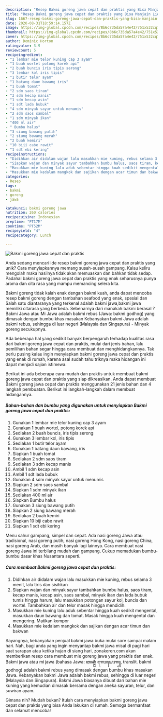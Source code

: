 ```yaml
---
description: "Resep Bakmi goreng jawa cepat dan praktis yang Bisa Manjain Lidah"
title: "Resep Bakmi goreng jawa cepat dan praktis yang Bisa Manjain Lidah"
slug: 1667-resep-bakmi-goreng-jawa-cepat-dan-praktis-yang-bisa-manjain-lidah
date: 2020-08-31T18:59:14.157Z
image: https://img-global.cpcdn.com/recipes/8b6c735da57a4e42/751x532cq70/bakmi-goreng-jawa-cepat-dan-praktis-foto-resep-utama.jpg
thumbnail: https://img-global.cpcdn.com/recipes/8b6c735da57a4e42/751x532cq70/bakmi-goreng-jawa-cepat-dan-praktis-foto-resep-utama.jpg
cover: https://img-global.cpcdn.com/recipes/8b6c735da57a4e42/751x532cq70/bakmi-goreng-jawa-cepat-dan-praktis-foto-resep-utama.jpg
author: Dominic Horton
ratingvalue: 3.9
reviewcount: 5
recipeingredient:
- "1 lembar mie telor kuning cap 3 ayam"
- "1 buah wortel potong korek api"
- "2 buah buncis iris tipis serong"
- "3 lembar kol iris tipis"
- "1 butir telor ayam"
- "1 batang daun bawang iris"
- "1 buah tomat"
- "2 sdm saos tiram"
- "3 sdm kecap manis"
- "1 sdm kecap asin"
- "1 sdt lada bubuk"
- "4 sdm minyak sayur untuk menumis"
- "2 sdm saos sambal"
- "1 sdm minyak ikan"
- "400 ml air"
- " Bumbu halus"
- "3 siung bawang putih"
- "2 siung bawang merah"
- "2 buah kemiri"
- "10 biji cabe rawit"
- "1 sdt ebi kering"
recipeinstructions:
- "Didihkan air didalam wajan lalu masukkan mie kuning, rebus selama 3 menit, lalu tiris dan sisihkan"
- "Siapkan wajan dan minyak sayur tambahkan bumbu halus, saos tiram, kecap manis, kecap asin, saos sambal, minyak ikan dan lada bubuk tumis hingga harum, lalu masukkan potongan sayur kol, buncis dan wortel. Tambahkan air dan telor masak hingga mendidih."
- "Masukkan mie kuning lalu aduk sebentar hingga kuah sedikit mengental, masukkan daun bawang dan tomat. Masak hingga kuah mengental dan mengering. Matikan kompor"
- "Masukkan mie kedalam mangkok dan sajikan dengan acar timun dan bakwan"
categories:
- Resep
tags:
- bakmi
- goreng
- jawa

katakunci: bakmi goreng jawa 
nutrition: 260 calories
recipecuisine: Indonesian
preptime: "PT17M"
cooktime: "PT52M"
recipeyield: "4"
recipecategory: Lunch

---
```



![Bakmi goreng jawa cepat dan praktis](https://img-global.cpcdn.com/recipes/8b6c735da57a4e42/751x532cq70/bakmi-goreng-jawa-cepat-dan-praktis-foto-resep-utama.jpg)

Anda sedang mencari ide resep bakmi goreng jawa cepat dan praktis yang unik? Cara menyiapkannya memang susah-susah gampang. Kalau keliru mengolah maka hasilnya tidak akan memuaskan dan bahkan tidak sedap. Padahal bakmi goreng jawa cepat dan praktis yang enak seharusnya punya aroma dan cita rasa yang mampu memancing selera kita.

Bakmi goreng tidak kalah enak dengan bakmi kuah, anda dapat mencoba resep bakmi goreng dengan tambahan seafood yang enak, spesial dan Salah satu diantaranya yang terkenal adalah bakmi jawa,bakmi jawa memiliki citarasa yang berbeda. Sebenarnya dari manakah bakmi berasal ? Bakmi Jawa atau Mi Jawa adalah bakmi rebus (Jawa: bakmi godhog) yang dimasak dengan bumbu khas masakan Kebanyakan bakmi Jawa adalah bakmi rebus, sehingga di luar negeri (Malaysia dan Singapura) - Minyak goreng secukupnya.

Ada beberapa hal yang sedikit banyak berpengaruh terhadap kualitas rasa dari bakmi goreng jawa cepat dan praktis, mulai dari jenis bahan, lalu pemilihan bahan segar hingga cara membuat dan menghidangkannya. Tak perlu pusing kalau ingin menyiapkan bakmi goreng jawa cepat dan praktis yang enak di rumah, karena asal sudah tahu triknya maka hidangan ini dapat menjadi sajian istimewa.


Berikut ini ada beberapa cara mudah dan praktis untuk membuat bakmi goreng jawa cepat dan praktis yang siap dikreasikan. Anda dapat membuat Bakmi goreng jawa cepat dan praktis menggunakan 21 jenis bahan dan 4 langkah pembuatan. Berikut ini langkah-langkah dalam membuat hidangannya.

<!--inarticleads1-->

##### Bahan-bahan dan bumbu yang digunakan untuk menyiapkan Bakmi goreng jawa cepat dan praktis:

1. Gunakan 1 lembar mie telor kuning cap 3 ayam
1. Gunakan 1 buah wortel, potong korek api
1. Sediakan 2 buah buncis, iris tipis serong
1. Gunakan 3 lembar kol, iris tipis
1. Sediakan 1 butir telor ayam
1. Gunakan 1 batang daun bawang, iris
1. Siapkan 1 buah tomat
1. Sediakan 2 sdm saos tiram
1. Sediakan 3 sdm kecap manis
1. Ambil 1 sdm kecap asin
1. Ambil 1 sdt lada bubuk
1. Gunakan 4 sdm minyak sayur untuk menumis
1. Siapkan 2 sdm saos sambal
1. Siapkan 1 sdm minyak ikan
1. Sediakan 400 ml air
1. Siapkan  Bumbu halus
1. Gunakan 3 siung bawang putih
1. Siapkan 2 siung bawang merah
1. Sediakan 2 buah kemiri
1. Siapkan 10 biji cabe rawit
1. Siapkan 1 sdt ebi kering


Menu sahur gampang, simpel dan cepat. Ada nasi goreng Jawa atau tradisional, nasi goreng putih, nasi goreng Hong Kong, nasi goreng China, nasi goreng Arab, dan masih banyak lagi lainnya. Cara membuat nasi goreng Jawa ini terbilang mudah dan gampang. Cukup memadukan bumbu-bumbu dasar khas Nusantara seperti. 

<!--inarticleads2-->

##### Cara membuat Bakmi goreng jawa cepat dan praktis:

1. Didihkan air didalam wajan lalu masukkan mie kuning, rebus selama 3 menit, lalu tiris dan sisihkan
1. Siapkan wajan dan minyak sayur tambahkan bumbu halus, saos tiram, kecap manis, kecap asin, saos sambal, minyak ikan dan lada bubuk tumis hingga harum, lalu masukkan potongan sayur kol, buncis dan wortel. Tambahkan air dan telor masak hingga mendidih.
1. Masukkan mie kuning lalu aduk sebentar hingga kuah sedikit mengental, masukkan daun bawang dan tomat. Masak hingga kuah mengental dan mengering. Matikan kompor
1. Masukkan mie kedalam mangkok dan sajikan dengan acar timun dan bakwan


Sayangnya, kebanyakan penjual bakmi jawa buka mulai sore sampai malam hari. Nah, bagi anda yang ingin menyantap bakmi jawa misal di pagi hari saat sarapan atau ketika hujan di siang hari, zonakeren.com akan memberikan resep cara membuat mie goreng jawa yang praktis dan enak. Bakmi jawa atau mi jawa (bahasa Jawa: ꦧꦏ꧀ꦩꦶ ꦒꦺꦴꦝꦺꦴꦒ꧀, translit. bakmi godhog) adalah bakmi rebus yang dimasak dengan bumbu khas masakan Jawa. Kebanyakan bakmi Jawa adalah bakmi rebus, sehingga di luar negeri (Malaysia dan Singapura). Bakmi Jawa biasanya dibuat dari bahan mie kuning yang kemudian dimasak bersama dengan aneka sayuran, telur, dan suwiran ayam. 

Gimana nih? Mudah bukan? Itulah cara menyiapkan bakmi goreng jawa cepat dan praktis yang bisa Anda lakukan di rumah. Semoga bermanfaat dan selamat mencoba!
